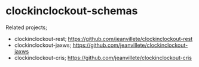 # clockinclockout-schemas

Related projects;
- clockinclockout-rest; https://github.com/jeanvillete/clockinclockout-rest
- clockinclockout-jaxws; https://github.com/jeanvillete/clockinclockout-jaxws
- clockinclockout-cris; https://github.com/jeanvillete/clockinclockout-cris
